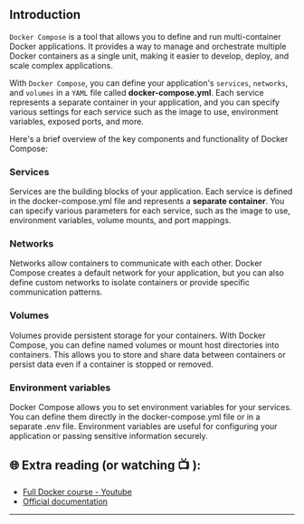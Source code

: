 ## Introduction
`Docker Compose` is a tool that allows you to define and run multi-container Docker applications. It provides a way to manage and orchestrate multiple Docker containers as a single unit, making it easier to develop, deploy, and scale complex applications.

With `Docker Compose`, you can define your application's `services`, `networks`, and `volumes` in a `YAML` file called **docker-compose.yml**. Each service represents a separate container in your application, and you can specify various settings for each service such as the image to use, environment variables, exposed ports, and more.

Here's a brief overview of the key components and functionality of Docker Compose:

### Services
Services are the building blocks of your application. Each service is defined in the docker-compose.yml file and represents a **separate container**. You can specify various parameters for each service, such as the image to use, environment variables, volume mounts, and port mappings.

### Networks

Networks allow containers to communicate with each other. Docker Compose creates a default network for your application, but you can also define custom networks to isolate containers or provide specific communication patterns.

### Volumes 
Volumes provide persistent storage for your containers. With Docker Compose, you can define named volumes or mount host directories into containers. This allows you to store and share data between containers or persist data even if a container is stopped or removed.

### Environment variables
Docker Compose allows you to set environment variables for your services. You can define them directly in the docker-compose.yml file or in a separate .env file. Environment variables are useful for configuring your application or passing sensitive information securely.



## 🌐  Extra reading (or watching 📺 ):

* [Full Docker course - Youtube](https://www.youtube.com/watch?v=pTFZFxd4hOI)
* [Official documentation](https://docs.docker.com/)
***